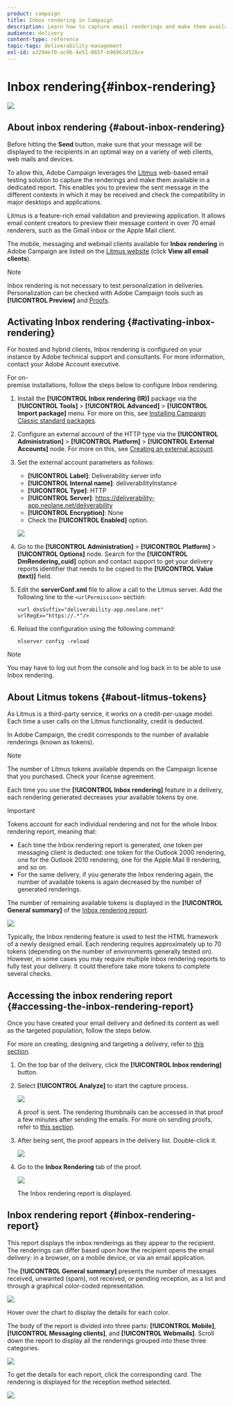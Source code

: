 ```yaml
---
product: campaign
title: Inbox rendering in Campaign
description: Learn how to capture email renderings and make them available in a dedicated report
audience: delivery
content-type: reference
topic-tags: deliverability-management
exl-id: a3294e70-ac96-4e51-865f-b969624528ce
---
```

# Inbox rendering{#inbox-rendering}

![](../../assets/common.svg)

## About inbox rendering {#about-inbox-rendering}

Before hitting the **Send** button, make sure that your message will be displayed to the recipients in an optimal way on a variety of web clients, web mails and devices.

To allow this, Adobe Campaign leverages the [Litmus](https://litmus.com/email-testing) web-based email testing solution to capture the renderings and make them available in a dedicated report. This enables you to preview the sent message in the different contexts in which it may be received and check the compatibility in major desktops and applications.

Litmus is a feature-rich email validation and previewing application. It allows email content creators to preview their message content in over 70 email renderers, such as the Gmail inbox or the Apple Mail client.

The mobile, messaging and webmail clients available for **Inbox rendering** in Adobe Campaign are listed on the [Litmus website](https://litmus.com/email-testing) (click **View all email clients**).

>[!NOTE]
>
>Inbox rendering is not necessary to test personalization in deliveries. Personalization can be checked with Adobe Campaign tools such as **[!UICONTROL Preview]** and [Proofs](steps-validating-the-delivery.md#sending-a-proof).

## Activating Inbox rendering {#activating-inbox-rendering}

For hosted and hybrid clients, Inbox rendering is configured on your instance by Adobe technical support and consultants. For more information, contact your Adobe Account executive.

For on-premise installations, follow the steps below to configure Inbox rendering.

1. Install the **[!UICONTROL Inbox rendering (IR)]** package via the **[!UICONTROL Tools]** > **[!UICONTROL Advanced]** > **[!UICONTROL Import package]** menu. For more on this, see [Installing Campaign Classic standard packages](../../installation/using/installing-campaign-standard-packages.md).
1. Configure an external account of the HTTP type via the **[!UICONTROL Administration]** > **[!UICONTROL Platform]** > **[!UICONTROL External Accounts]** node. For more on this, see [Creating an external account](../../installation/using/external-accounts.md#creating-an-external-account).
1. Set the external account parameters as follows:
    * **[!UICONTROL Label]**: Deliverability server info
    * **[!UICONTROL Internal name]**: deliverabilityInstance
    * **[!UICONTROL Type]**: HTTP
    * **[!UICONTROL Server]**: https://deliverability-app.neolane.net/deliverability
    * **[!UICONTROL Encryption]**: None
    * Check the **[!UICONTROL Enabled]** option.
    
    ![](assets/s_tn_inbox_rendering_external-account.png)
 
1. Go to the **[!UICONTROL Administration]** > **[!UICONTROL Platform]** > **[!UICONTROL Options]** node. Search for the **[!UICONTROL DmRendering_cuid]** option and contact support to get your delivery reports identifier that needs to be copied to the **[!UICONTROL Value (text)]** field.
1. Edit the **serverConf.xml** file to allow a call to the Litmus server. Add the following line to the `<urlPermission>` section:

    ```
    <url dnsSuffix="deliverability-app.neolane.net" urlRegEx="https://.*"/>
    ```

1. Reload the configuration using the following command:

   ```
   nlserver config -reload
   ```

>[!NOTE]
>
>You may have to log out from the console and log back in to be able to use Inbox rendering.

## About Litmus tokens {#about-litmus-tokens}

As Litmus is a third-party service, it works on a credit-per-usage model. Each time a user calls on the Litmus functionality, credit is deducted.

In Adobe Campaign, the credit corresponds to the number of available renderings (known as tokens).

>[!NOTE]
>
>The number of Litmus tokens available depends on the Campaign license that you purchased. Check your license agreement.

Each time you use the **[!UICONTROL Inbox rendering]** feature in a delivery, each rendering generated decreases your available tokens by one.

>[!IMPORTANT]
>
>Tokens account for each individual rendering and not for the whole Inbox rendering report, meaning that:  
>
>* Each time the Inbox rendering report is generated, one token per messaging client is deducted: one token for the Outlook 2000 rendering, one for the Outlook 2010 rendering, one for the Apple Mail 9 rendering, and so on.
>* For the same delivery, if you generate the Inbox rendering again, the number of available tokens is again decreased by the number of generated renderings.
>

The number of remaining available tokens is displayed in the **[!UICONTROL General summary]** of the [Inbox rendering report](#inbox-rendering-report).

![](assets/s_tn_inbox_rendering_tokens.png)

Typically, the Inbox rendering feature is used to test the HTML framework of a newly designed email. Each rendering requires approximately up to 70 tokens (depending on the number of environments generally tested on). However, in some cases you may require multiple inbox rendering reports to fully test your delivery. It could therefore take more tokens to complete several checks.

## Accessing the inbox rendering report {#accessing-the-inbox-rendering-report}

Once you have created your email delivery and defined its content as well as the targeted population, follow the steps below.

For more on creating, designing and targeting a delivery, refer to [this section](about-email-channel.md).

1. On the top bar of the delivery, click the **[!UICONTROL Inbox rendering]** button.
1. Select **[!UICONTROL Analyze]** to start the capture process.

   ![](assets/s_tn_inbox_rendering_button.png)

   A proof is sent. The rendering thumbnails can be accessed in that proof a few minutes after sending the emails. For more on sending proofs, refer to [this section](steps-validating-the-delivery.md#sending-a-proof).

1. After being sent, the proof appears in the delivery list. Double-click it.

   ![](assets/s_tn_inbox_rendering_delivery_list.png)

1. Go to the **Inbox Rendering** tab of the proof.

   ![](assets/s_tn_inbox_rendering_tab.png)

   The Inbox rendering report is displayed.

## Inbox rendering report {#inbox-rendering-report}

This report displays the inbox renderings as they appear to the recipient. The renderings can differ based upon how the recipient opens the email delivery: in a browser, on a mobile device, or via an email application.

The **[!UICONTROL General summary]** presents the number of messages received, unwanted (spam), not received, or pending reception, as a list and through a graphical color-coded representation.

![](assets/s_tn_inbox_rendering_summary.png)

Hover over the chart to display the details for each color.

The body of the report is divided into three parts: **[!UICONTROL Mobile]**, **[!UICONTROL Messaging clients]**, and **[!UICONTROL Webmails]**. Scroll down the report to display all the renderings grouped into these three categories.

![](assets/s_tn_inbox_rendering_report.png)

To get the details for each report, click the corresponding card. The rendering is displayed for the reception method selected.

![](assets/s_tn_inbox_rendering_example.png)
